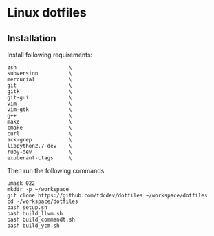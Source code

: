 Linux dotfiles
==============

Installation
------------

Install following requirements:

    zsh                 \
    subversion          \
    mercurial           \
    git                 \
    gitk                \
    git-gui             \
    vim                 \
    vim-gtk             \
    g++                 \
    make                \
    cmake               \
    curl                \
    ack-grep            \
    libpython2.7-dev    \
    ruby-dev            \
    exuberant-ctags     \

Then run the following commands:

    umask 022
    mkdir -p ~/workspace
    git clone https://github.com/tdcdev/dotfiles ~/workspace/dotfiles
    cd ~/workspace/dotfiles
    bash setup.sh
    bash build_llvm.sh
    bash build_commandt.sh
    bash build_ycm.sh
